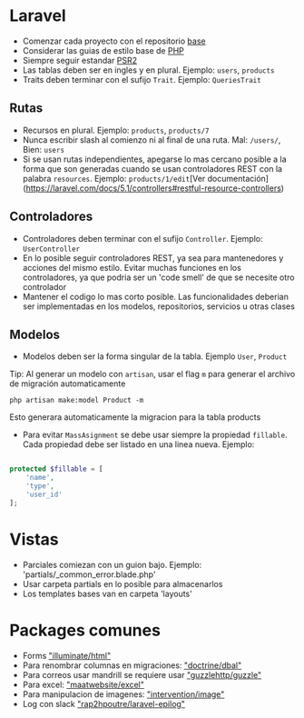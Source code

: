 # Laravel

* Comenzar cada proyecto con el repositorio [base](https://github.com/Aphix-Labs/laravel-aphix-boilerplate)
* Considerar las guias de estilo base de [PHP](php.md)
* Siempre seguir estandar [PSR2](https://github.com/php-fig/fig-standards/blob/master/accepted/PSR-2-coding-style-guide.md)
* Las tablas deben ser en ingles y en plural. Ejemplo: `users`, `products`
* Traits deben terminar con el sufijo `Trait`. Ejemplo: `QueriesTrait`

## Rutas

* Recursos en plural. Ejemplo: `products`, `products/7`
* Nunca escribir slash al comienzo ni al final de una ruta. Mal: `/users/`, Bien: `users`
* Si se usan rutas independientes, apegarse lo mas cercano posible a la forma que son generadas cuando se usan controladores REST con la palabra `resources`. Ejemplo: `products/1/edit`[Ver documentación] (https://laravel.com/docs/5.1/controllers#restful-resource-controllers)

## Controladores

* Controladores deben terminar con el sufijo `Controller`. Ejemplo: `UserController`
* En lo posible seguir controladores REST, ya sea para mantenedores y acciones del mismo estilo. Evitar muchas funciones en los controladores, ya que podria ser un 'code smell' de que se necesite otro controlador
* Mantener el codigo lo mas corto posible. Las funcionalidades deberian ser implementadas en los modelos, repositorios, servicios u otras clases

## Modelos

* Modelos deben ser la forma singular de la tabla. Ejemplo `User`, `Product`

Tip: Al generar un modelo con `artisan`, usar el flag `m` para generar el archivo de migración automaticamente

```
php artisan make:model Product -m

```

Esto generara automaticamente la migracion para la tabla products

* Para evitar `MassAsignment` se debe usar siempre la propiedad `fillable`. Cada propiedad debe ser listado en una linea nueva. Ejemplo:

```php

protected $fillable = [
    'name',
    'type',
    'user_id'
];
```

# Vistas

* Parciales comiezan con un guion bajo. Ejemplo: 'partials/_common_error.blade.php'
* Usar carpeta partials en lo posible para almacenarlos
* Los templates bases van en carpeta 'layouts'

# Packages comunes

* Forms ["illuminate/html"](https://github.com/illuminate/html)
* Para renombrar columnas en migraciones: ["doctrine/dbal"](https://github.com/doctrine/dbal)
* Para correos usar mandrill se requiere usar ["guzzlehttp/guzzle"](https://github.com/guzzle/guzzle)
* Para excel: ["maatwebsite/excel"](https://github.com/Maatwebsite/Laravel-Excel)
* Para manipulacion de imagenes: ["intervention/image"](https://github.com/Intervention/image)
* Log con slack ["rap2hpoutre/laravel-epilog"](https://github.com/rap2hpoutre/laravel-epilog)
